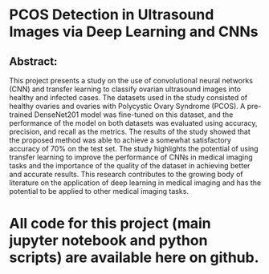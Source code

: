 # PCOS Detection in Ultrasound Images via Deep Learning and CNNs
## Abstract:
This project presents a study on the use of convolutional neural networks (CNN) and transfer learning to classify ovarian ultrasound images into healthy and infected cases. The datasets used in the study consisted of healthy ovaries and ovaries with Polycystic Ovary Syndrome (PCOS). A pre-trained DenseNet201 model was fine-tuned on this dataset, and the performance of the model on both datasets was evaluated using accuracy, precision, and recall as the metrics. The results of the study showed that the proposed method was able to achieve a somewhat satisfactory accuracy of 70% on the test set. The study highlights the potential of using transfer learning to improve the performance of CNNs in medical imaging tasks and the importance of the quality of the dataset in achieving better and accurate results. This research contributes to the growing body of literature on the application of deep learning in medical imaging and has the potential to be applied to other medical imaging tasks.
# All code for this project (main jupyter notebook and python scripts) are available here on github.
